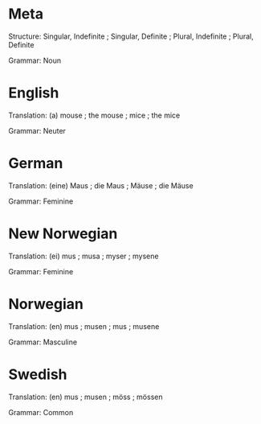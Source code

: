 Meta
====

Structure: Singular, Indefinite ; Singular, Definite ; Plural, Indefinite ; Plural, Definite

Grammar:   Noun



English
=======

Translation: (a) mouse ; the mouse ; mice ; the mice

Grammar:     Neuter



German
======

Translation: (eine) Maus ; die Maus ; Mäuse ; die Mäuse

Grammar:     Feminine



New Norwegian
=============

Translation: (ei) mus ; musa ; myser ; mysene

Grammar:     Feminine



Norwegian
=========

Translation: (en) mus ; musen ; mus ; musene

Grammar:     Masculine



Swedish
=======

Translation: (en) mus ; musen ; möss ; mössen

Grammar:     Common
